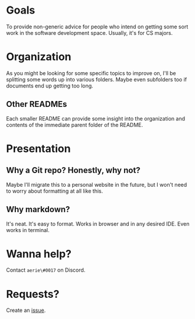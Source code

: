 # Goals
To provide non-generic advice for people who intend on getting some sort work in the software development space.
Usually, it's for CS majors.

# Organization
As you might be looking for some specific topics to improve on, I'll be splitting some words up into various folders.
Maybe even subfolders too if documents end up getting too long.
## Other READMEs
Each smaller README can provide some insight into the organization and contents of the immediate parent folder of the README.

# Presentation
## Why a Git repo? Honestly, why not?
Maybe I'll migrate this to a personal website in the future, but I won't need to worry about formatting at all like this.
## Why markdown?
It's neat. It's easy to format. Works in browser and in any desired IDE. Even works in terminal.

# Wanna help?
Contact `aerie\#0017` on Discord.

# Requests?
Create an [issue](https://github.com/itsaerie/Job-Musings/issues).
